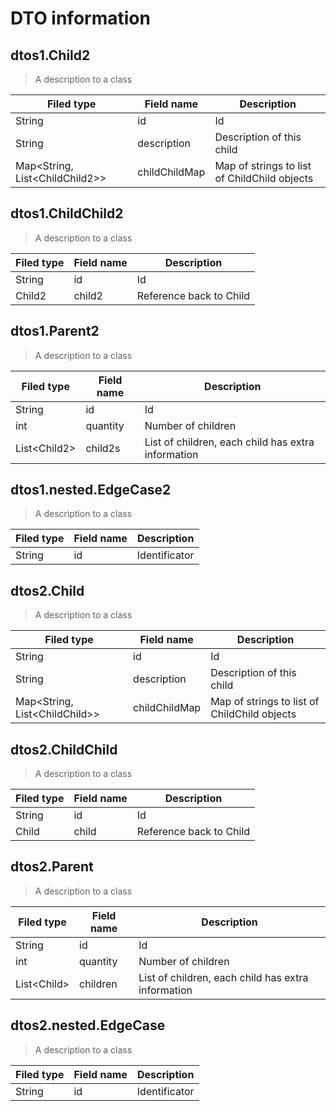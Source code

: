 DTO information
===============

dtos1.Child2
------------

>A description to a class

| Filed type                       | Field name    | Description                                  |
| -------------------------------- | ------------- | -------------------------------------------- |
| String                           | id            | Id                                           |
| String                           | description   | Description of this child                    |
| Map\<String, List\<ChildChild2>> | childChildMap | Map of strings to list of ChildChild objects |

dtos1.ChildChild2
-----------------

>A description to a class

| Filed type | Field name | Description             |
| ---------- | ---------- | ----------------------- |
| String     | id         | Id                      |
| Child2     | child2     | Reference back to Child |

dtos1.Parent2
-------------

>A description to a class

| Filed type    | Field name | Description                                        |
| ------------- | ---------- | -------------------------------------------------- |
| String        | id         | Id                                                 |
| int           | quantity   | Number of children                                 |
| List\<Child2> | child2s    | List of children, each child has extra information |

dtos1.nested.EdgeCase2
----------------------

>A description to a class

| Filed type | Field name | Description   |
| ---------- | ---------- | ------------- |
| String     | id         | Identificator |

dtos2.Child
-----------

>A description to a class

| Filed type                      | Field name    | Description                                  |
| ------------------------------- | ------------- | -------------------------------------------- |
| String                          | id            | Id                                           |
| String                          | description   | Description of this child                    |
| Map\<String, List\<ChildChild>> | childChildMap | Map of strings to list of ChildChild objects |

dtos2.ChildChild
----------------

>A description to a class

| Filed type | Field name | Description             |
| ---------- | ---------- | ----------------------- |
| String     | id         | Id                      |
| Child      | child      | Reference back to Child |

dtos2.Parent
------------

>A description to a class

| Filed type   | Field name | Description                                        |
| ------------ | ---------- | -------------------------------------------------- |
| String       | id         | Id                                                 |
| int          | quantity   | Number of children                                 |
| List\<Child> | children   | List of children, each child has extra information |

dtos2.nested.EdgeCase
---------------------

>A description to a class

| Filed type | Field name | Description   |
| ---------- | ---------- | ------------- |
| String     | id         | Identificator |

